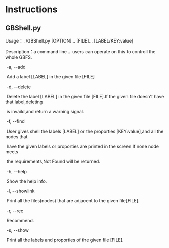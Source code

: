 # Instructions

## GBShell.py

Usage： ./GBShell.py  [OPTION]...  [FILE]...  [LABEL/KEY:value]

Description：a command line ，users can operate on this to controll the whole GBFS.

​	   -a, --add

​			Add a label [LABEL] in the given file [FILE]

​	   -d, --delete

​			Delete the label [LABEL] in the given file [FILE].If the given file doesn't have that label,deleting

​		is invaild,and return a warning signal.

​	   -f, --find

​			User gives shell the labels [LABEL] or the proporties [KEY:value],and all the nodes that

​		have the given labels or proporties are printed in the screen.If none node meets 

​		the requirements,Not Found will be returned.

​	    -h, --help

​			Show the help info.

​	    -l, --showlink

​			Print all the files(nodes) that are adjacent to the given file[FILE].

​	    -r, --rec

​			Recommend.

​	    -s, --show

​			Print all the labels and proporties of the given file [FILE]. 